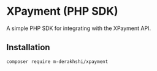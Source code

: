 # XPayment (PHP SDK)

A simple PHP SDK for integrating with the XPayment API.

## Installation

```bash
composer require m-derakhshi/xpayment